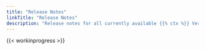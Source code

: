 ```yaml
---
title: "Release Notes"
linkTitle: "Release Notes"
description: "Release notes for all currently available {{% ctx %}} Versions."
---
```


{{< workinprogress >}}

